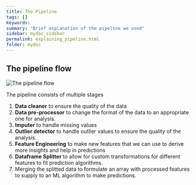 ```yaml
---
title: The Pipeline
tags: []
keywords:
summary: "Brief explanation of the pipeline we used"
sidebar: mydoc_sidebar
permalink: explaining_pipeline.html
folder: mydoc
---
```


## The pipeline flow
![The pipeline flow](images/pipeline.png)

The pipeline consists of multiple stages
1. **Data cleaner** to ensure the quality of the data
2. **Data pre-processor** to change the format of the data to an appropriate one for analysis.
3. **Imputer** to handle missing values
4. **Outlier detector** to handle outlier values to ensure the quality of the analysis.
5. **Feature Engineering** to make new features that we can use to derive more insights and help in predictions
6. **Dataframe Splitter** to allow for custom transformations for different features to fit prediction algorithms.
7. Merging the splitted data to formulate an array with processed features to supply to an ML algorithm to make predictions.